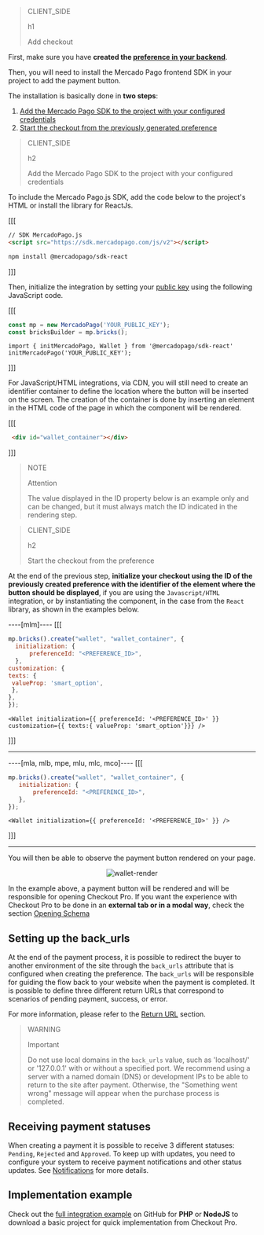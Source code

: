 > CLIENT_SIDE
>
> h1
>
> Add checkout

First, make sure you have **created the [preference in your backend](/developers/en/docs/checkout-pro/integrate-preferences)**.

Then, you will need to install the Mercado Pago frontend SDK in your project to add the payment button.

The installation is basically done in **two steps**:

1. [Add the Mercado Pago SDK to the project with your configured credentials](/developers/en/docs/checkout-pro/integrate-checkout-pro/web#bookmark_add_the_mercado_pago_sdk_to_the_project_with_your_configured_credentials)
2. [Start the checkout from the previously generated preference](/developers/en/docs/checkout-pro/integrate-checkout-pro/web#bookmark_iniciar_el_checkout_desde_la_preferencia)

> CLIENT_SIDE
>
> h2
>
> Add the Mercado Pago SDK to the project with your configured credentials

To include the Mercado Pago.js SDK, add the code below to the project's HTML or install the library for ReactJs.

[[[
```html
// SDK MercadoPago.js
<script src="https://sdk.mercadopago.com/js/v2"></script>
```
```bash
npm install @mercadopago/sdk-react
```
]]]

Then, initialize the integration by setting your [public key](/developers/en/docs/checkout-pro/additional-content/your-integrations/credentials) using the following JavaScript code.

[[[
```Javascript
const mp = new MercadoPago('YOUR_PUBLIC_KEY');
const bricksBuilder = mp.bricks();
```
```react-jsx
import { initMercadoPago, Wallet } from '@mercadopago/sdk-react'
initMercadoPago('YOUR_PUBLIC_KEY');
```
]]]

For JavaScript/HTML integrations, via CDN, you will still need to create an identifier container to define the location where the button will be inserted on the screen. The creation of the container is done by inserting an element in the HTML code of the page in which the component will be rendered.

[[[
```html
 <div id="wallet_container"></div>
```
]]]

> NOTE
>
> Attention
>
> The value displayed in the ID property below is an example only and can be changed, but it must always match the ID indicated in the rendering step.

> CLIENT_SIDE
>
> h2
>
> Start the checkout from the preference

At the end of the previous step, **initialize your checkout using the ID of the previously created preference with the identifier of the element where the button should be displayed**, if you are using the `Javascript/HTML` integration, or by instantiating the component, in the case from the `React` library, as shown in the examples below.

----[mlm]----
[[[
```Javascript
mp.bricks().create("wallet", "wallet_container", {
  initialization: {
      preferenceId: "<PREFERENCE_ID>",
  },
customization: {
texts: {
 valueProp: 'smart_option',
 },
},
});
```
```react-jsx
<Wallet initialization={{ preferenceId: '<PREFERENCE_ID>' }} customization={{ texts:{ valueProp: 'smart_option'}}} />
```
]]]

------------
----[mla, mlb, mpe, mlu, mlc, mco]----
[[[
```Javascript
mp.bricks().create("wallet", "wallet_container", {
   initialization: {
       preferenceId: "<PREFERENCE_ID>",
   },
});
```
```react-jsx
<Wallet initialization={{ preferenceId: '<PREFERENCE_ID>' }} />
```
]]]

------------

You will then be able to observe the payment button rendered on your page.

<center>

![wallet-render](cow/cow-render-wallet-en.png)

</center>

In the example above, a payment button will be rendered and will be responsible for opening Checkout Pro. If you want the experience with Checkout Pro to be done in an **external tab or in a modal way**, check the section [Opening Schema](/developers/en/docs/checkout-pro/checkout-customization/user-interface/opening-schema)

## Setting up the back_urls

At the end of the payment process, it is possible to redirect the buyer to another environment of the site through the `back_urls` attribute that is configured when creating the preference. The `back_urls` will be responsible for guiding the flow back to your website when the payment is completed. It is possible to define three different return URLs that correspond to scenarios of pending payment, success, or error.

For more information, please refer to the [Return URL](/developers/en/docs/checkout-pro/checkout-customization/user-interface/redirection) section.

> WARNING
>
> Important
>
> Do not use local domains in the `back_urls` value, such as 'localhost/' or '127.0.0.1' with or without a specified port. We recommend using a server with a named domain (DNS) or development IPs to be able to return to the site after payment. Otherwise, the "Something went wrong" message will appear when the purchase process is completed.

## Receiving payment statuses

When creating a payment it is possible to receive 3 different statuses: `Pending`, `Rejected` and `Approved`. To keep up with updates, you need to configure your system to receive payment notifications and other status updates. See [Notifications](/developers/en/docs/checkout-pro/additional-content/your-integrations/notifications) for more details.

## Implementation example

Check out the [full integration example](http://github.com/mercadopago/checkout-payment-sample) on GitHub for **PHP** or **NodeJS** to download a basic project for quick implementation from Checkout Pro.